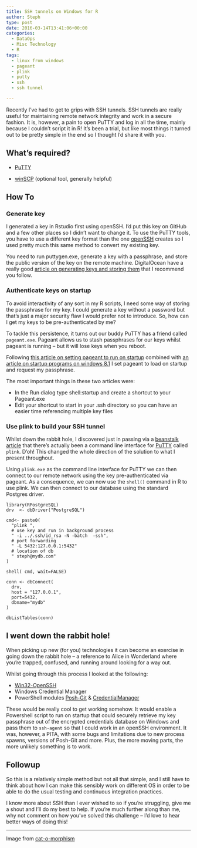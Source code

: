 ```yaml
---
title: SSH tunnels on Windows for R
author: Steph
type: post
date: 2016-03-14T13:41:06+00:00
categories:
  - DataOps
  - Misc Technology
  - R
tags:
  - linux from windows
  - pageant
  - plink
  - putty
  - ssh
  - ssh tunnel

---
```

Recently I&#8217;ve had to get to grips with SSH tunnels. SSH tunnels are really useful for maintaining remote network integrity and work in a secure fashion. It is, however, a pain to open PuTTY and log in all the time, mainly because I couldn&#8217;t script it in R! It&#8217;s been a trial, but like most things it turned out to be pretty simple in the end so I thought I&#8217;d share it with you.

## What&#8217;s required?

  * [PuTTY][1]
  * [winSCP][2] (optional tool, generally helpful)
  
    <!--more-->

## How To

### Generate key

I generated a key in Rstudio first using openSSH. I&#8217;d put this key on GitHub and a few other places so I didn&#8217;t want to change it. To use the PuTTY tools, you have to use a different key format than the one [openSSH][3] creates so I used pretty much this same method to convert my existing key.

You need to run puttygen.exe, generate a key with a passphrase, and store the public version of the key on the remote machine. DigitalOcean have a really good [article on generating keys and storing them][4] that I recommend you follow.

### Authenticate keys on startup

To avoid interactivity of any sort in my R scripts, I need some way of storing the passphrase for my key. I could generate a key without a password but that&#8217;s just a major security flaw I would prefer not to introduce. So, how can I get my keys to be pre-authenticated by me?

To tackle this persistence, it turns out our buddy PuTTY has a friend called `pageant.exe`. Pageant allows us to stash passphrases for our keys whilst pageant is running &#8211; but it will lose keys when you reboot.

Following [this article on setting pageant to run on startup][5] combined with [an article on startup programs on windows 8.1][6] I set pageant to load on startup and request my passphrase.

The most important things in these two articles were:

  * In the Run dialog type shell:startup and create a shortcut to your Pageant.exe
  * Edit your shortcut to start in your .ssh directory so you can have an easier time referencing multiple key files

### Use plink to build your SSH tunnel

Whilst down the rabbit hole, I discovered just in passing via a [beanstalk article][7] that there&#8217;s actually been a command line interface for [PuTTY][1] called `plink`. D&#8217;oh! This changed the whole direction of the solution to what I present throughout.

Using `plink.exe` as the command line interface for PuTTY we can then connect to our remote network using the key pre-authenticated via pageant. As a consequence, we can now use the `shell()` command in R to use plink. We can then connect to our database using the standard Postgres driver.

    library(RPostgreSQL)
    drv  <- dbDriver("PostgreSQL")
    
    cmd<- paste0(
      "plink ",
      # use key and run in background process
      " -i ../.ssh/id_rsa -N -batch  -ssh",
      # port forwarding
      " -L 5432:127.0.0.1:5432"
      # location of db
      " steph@mydb.com"
    )
    
    shell( cmd, wait=FALSE)
    
    conn <- dbConnect(
      drv,
      host = "127.0.0.1",
      port=5432,
      dbname="mydb"
    )
    
    dbListTables(conn)
    

## I went down the rabbit hole!

When picking up new (for you) technologies it can become an exercise in going down the rabbit hole &#8211; a reference to Alice in Wonderland where you&#8217;re trapped, confused, and running around looking for a way out.

Whilst going through this process I looked at the following:

  * [Win32-OpenSSH][8]
  * Windows Credential Manager
  * PowerShell modules [Posh-Git][9] & [CredentialManager][10]

These would be really cool to get working somehow. It would enable a Powershell script to run on startup that could securely retrieve my key passphrase out of the encrypted credentials database on Windows and pass them to `ssh-agent` so that I could work in an openSSH environment. It was, however, a PITA, with some bugs and limitations due to new process spawns, versions of Posh-Git and more. Plus, the more moving parts, the more unlikely something is to work.

## Followup

So this is a relatively simple method but not all that simple, and I still have to think about how I can make this sensibly work on different OS in order to be able to do the usual testing and continuous integration practices.

I know more about SSH than I ever wished to so if you&#8217;re struggling, give me a shout and I&#8217;ll do my best to help. If you&#8217;re much further along than me, why not comment on how you&#8217;ve solved this challenge &#8211; I&#8217;d love to hear better ways of doing this!

* * *

Image from [cat-o-morphism][11]

 [1]: http://www.chiark.greenend.org.uk/~sgtatham/putty/download.html
 [2]: https://winscp.net/eng/index.php
 [3]: http://www.openssh.com/
 [4]: https://www.digitalocean.com/community/tutorials/how-to-create-ssh-keys-with-putty-to-connect-to-a-vps
 [5]: http://blog.shvetsov.com/2010/03/making-pageant-automatically-load-keys.html
 [6]: http://www.howtogeek.com/208224/how-to-add-programs-files-and-folders-to-system-startup-in-windows-8.1/
 [7]: http://guides.beanstalkapp.com/version-control/git-on-windows.html
 [8]: https://github.com/PowerShell/Win32-OpenSSH
 [9]: https://www.powershellgallery.com/packages/posh-git/
 [10]: https://www.powershellgallery.com/packages/CredentialManager/1.0
 [11]: http://fav.me/d5iu6p0